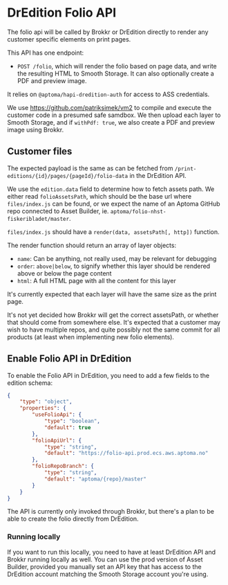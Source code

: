DrEdition Folio API
===================

The folio api will be called by Brokkr or DrEdition directly to render any customer specific elements on print pages.

This API has one endpoint:

- `POST /folio`, which will render the folio based on page data, and write the resulting HTML to Smooth Storage. It can also optionally create a PDF and preview image.

It relies on `@aptoma/hapi-dredition-auth` for access to ASS credentials.

We use https://github.com/patriksimek/vm2 to compile and execute the customer code in a presumed safe samdbox. We then upload each layer to Smooth Storage, and if `withPdf: true`, we also create a PDF and preview image using Brokkr.


Customer files
--------------

The expected payload is the same as can be fetched from `/print-editions/{id}/pages/{pageId}/folio-data` in the DrEdition API.

We use the `edition.data` field to determine how to fetch assets path. We either read `folioAssetsPath`, which should be the base url where `files/index.js` can be found, or we expect the name of an Aptoma GitHub repo connected to Asset Builder, ie. `aptoma/folio-nhst-fiskeribladet/master`.

`files/index.js` should have a `render(data, assetsPath[, http])` function.

The render function should return an array of layer objects:

- `name`: Can be anything, not really used, may be relevant for debugging
- `order`: `above|below`, to signify whether this layer should be rendered above or below the page content
- `html`: A full HTML page with all the content for this layer

It's currently expected that each layer will have the same size as the print page.

It's not yet decided how Brokkr will get the correct assetsPath, or whether that should come from somewhere else. It's expected that a customer may wish to have multiple repos, and quite possibly not the same commit for all products (at least when implementing new folio elements).

Enable Folio API in DrEdition
-----------------------------

To enable the Folio API in DrEdition, you need to add a few fields to the edition schema:

```json
{
	"type": "object",
	"properties": {
		"useFolioApi": {
			"type": "boolean",
			"default": true
		},
		"folioApiUrl": {
			"type": "string",
			"default": "https://folio-api.prod.ecs.aws.aptoma.no"
		},
		"folioRepoBranch": {
			"type": "string",
			"default": "aptoma/{repo}/master"
		}
	}
}

```

The API is currently only invoked through Brokkr, but there's a plan to be able to create the folio directly from DrEdition.


### Running locally

If you want to run this locally, you need to have at least DrEdition API and Brokkr running locally as well. You can use
the prod version of Asset Builder, provided you manually set an API key that has access to the DrEdition account matching
the Smooth Storage account you're using.
